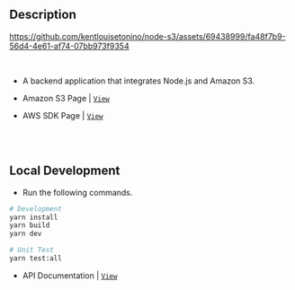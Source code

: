 ## Description
https://github.com/kentlouisetonino/node-s3/assets/69438999/fa48f7b9-56d4-4e61-af74-07bb973f9354

<br />

- A backend application that integrates Node.js and Amazon S3.

- Amazon S3 Page | [``View``](https://aws.amazon.com/s3/)

- AWS SDK Page | [``View``](https://www.npmjs.com/package/aws-sdk)

<br />
<br />



## Local Development
- Run the following commands.

```bash
# Development
yarn install
yarn build
yarn dev

# Unit Test
yarn test:all
```

- API Documentation | [``View``](https://www.postman.com/kentlouisetonino/workspace/backend-engineering/documentation/21891196-8be4f057-168b-4515-89fd-e3367ca90bbb)
